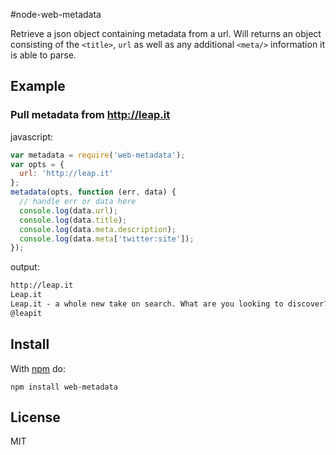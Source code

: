 #node-web-metadata

Retrieve a json object containing metadata from a url. Will returns an object consisting of the ```<title>```, ```url``` as well as any additional ```<meta/>``` information it is able to parse.

## Example
### Pull metadata from http://leap.it
javascript:
``` js
var metadata = require('web-metadata');
var opts = {
  url: 'http://leap.it'
};
metadata(opts, function (err, data) {
  // handle err or data here
  console.log(data.url);
  console.log(data.title);
  console.log(data.meta.description);
  console.log(data.meta['twitter:site']);
});
```

output:
``` html
http://leap.it
Leap.it
Leap.it - a whole new take on search. What are you looking to discover? Try it now!
@leapit
```
## Install
With [npm](http://npmjs.org) do:

 ```npm install web-metadata```

## License

MIT
